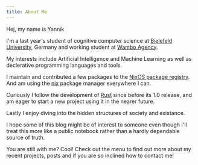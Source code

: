 ```yaml
---
title: About Me
---
```


Hej, my name is Yannik

I'm a last year's student of cognitive computer science at [Bielefeld University](https://uni-bielefeld.de/), Germany and working student at [Wambo Agency](https://wambo-agency.com/).

My interests include Artificial Intelligence and Machine Learning as well as declerative programming languages and tools.

I maintain and contributed a few packages to the [NixOS package registry](https://github.com/nixos/nixpkgs). And am using the [nix](https://nixos.org/nix/) package manager everywhere I can.

Curiously I follow the development of [Rust](https://rust-lang.org/) since before its 1.0 release, and am eager to start a new project using it in the nearer future.

Lastly I enjoy diving into the hidden structures of society and existance.

I hope some of this blog might be of interest to someone even though I'll treat this more like a public notebook rather than a hardly dependable source of truth. 

You are still with me? Cool! Check out the menu to find out more about my recent projects, posts and if you are so inclined how to contact me!
